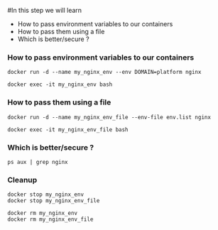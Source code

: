 #In this step we will learn

* How to pass environment variables to our containers
* How to pass them using a file
* Which is better/secure ?

### How to pass environment variables to our containers
```
docker run -d --name my_nginx_env --env DOMAIN=platform nginx

docker exec -it my_nginx_env bash
```

### How to pass them using a file
```
docker run -d --name my_nginx_env_file --env-file env.list nginx

docker exec -it my_nginx_env_file bash
```

### Which is better/secure ?
```
ps aux | grep nginx
```

### Cleanup

```
docker stop my_nginx_env
docker stop my_nginx_env_file

docker rm my_nginx_env
docker rm my_nginx_env_file
```